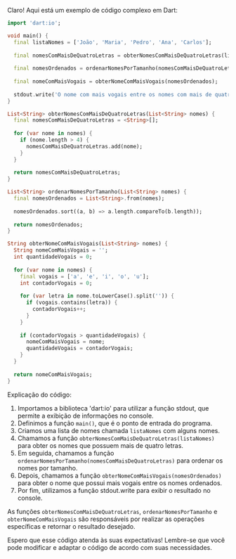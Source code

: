 Claro! Aqui está um exemplo de código complexo em Dart:

```dart
import 'dart:io';

void main() {
  final listaNomes = ['João', 'Maria', 'Pedro', 'Ana', 'Carlos'];
  
  final nomesComMaisDeQuatroLetras = obterNomesComMaisDeQuatroLetras(listaNomes);
  
  final nomesOrdenados = ordenarNomesPorTamanho(nomesComMaisDeQuatroLetras);
  
  final nomeComMaisVogais = obterNomeComMaisVogais(nomesOrdenados);
  
  stdout.write('O nome com mais vogais entre os nomes com mais de quatro letras é: $nomeComMaisVogais');
}

List<String> obterNomesComMaisDeQuatroLetras(List<String> nomes) {
  final nomesComMaisDeQuatroLetras = <String>[];
  
  for (var nome in nomes) {
    if (nome.length > 4) {
      nomesComMaisDeQuatroLetras.add(nome);
    }
  }
  
  return nomesComMaisDeQuatroLetras;
}

List<String> ordenarNomesPorTamanho(List<String> nomes) {
  final nomesOrdenados = List<String>.from(nomes);
  
  nomesOrdenados.sort((a, b) => a.length.compareTo(b.length));
  
  return nomesOrdenados;
}

String obterNomeComMaisVogais(List<String> nomes) {
  String nomeComMaisVogais = '';
  int quantidadeVogais = 0;
  
  for (var nome in nomes) {
    final vogais = ['a', 'e', 'i', 'o', 'u'];
    int contadorVogais = 0;
    
    for (var letra in nome.toLowerCase().split('')) {
      if (vogais.contains(letra)) {
        contadorVogais++;
      }
    }
    
    if (contadorVogais > quantidadeVogais) {
      nomeComMaisVogais = nome;
      quantidadeVogais = contadorVogais;
    }
  }
  
  return nomeComMaisVogais;
}
```

Explicação do código:
1. Importamos a biblioteca 'dart:io' para utilizar a função stdout, que permite a exibição de informações no console.
2. Definimos a função `main()`, que é o ponto de entrada do programa.
3. Criamos uma lista de nomes chamada `listaNomes` com alguns nomes.
4. Chamamos a função `obterNomesComMaisDeQuatroLetras(listaNomes)` para obter os nomes que possuem mais de quatro letras.
5. Em seguida, chamamos a função `ordenarNomesPorTamanho(nomesComMaisDeQuatroLetras)` para ordenar os nomes por tamanho.
6. Depois, chamamos a função `obterNomeComMaisVogais(nomesOrdenados)` para obter o nome que possui mais vogais entre os nomes ordenados.
7. Por fim, utilizamos a função stdout.write para exibir o resultado no console.

As funções `obterNomesComMaisDeQuatroLetras`, `ordenarNomesPorTamanho` e `obterNomeComMaisVogais` são responsáveis por realizar as operações específicas e retornar o resultado desejado.

Espero que esse código atenda às suas expectativas! Lembre-se que você pode modificar e adaptar o código de acordo com suas necessidades.